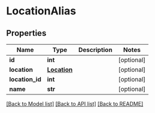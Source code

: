 # LocationAlias

## Properties
Name | Type | Description | Notes
------------ | ------------- | ------------- | -------------
**id** | **int** |  | [optional] 
**location** | [**Location**](Location.md) |  | [optional] 
**location_id** | **int** |  | [optional] 
**name** | **str** |  | [optional] 

[[Back to Model list]](../README.md#documentation-for-models) [[Back to API list]](../README.md#documentation-for-api-endpoints) [[Back to README]](../README.md)

